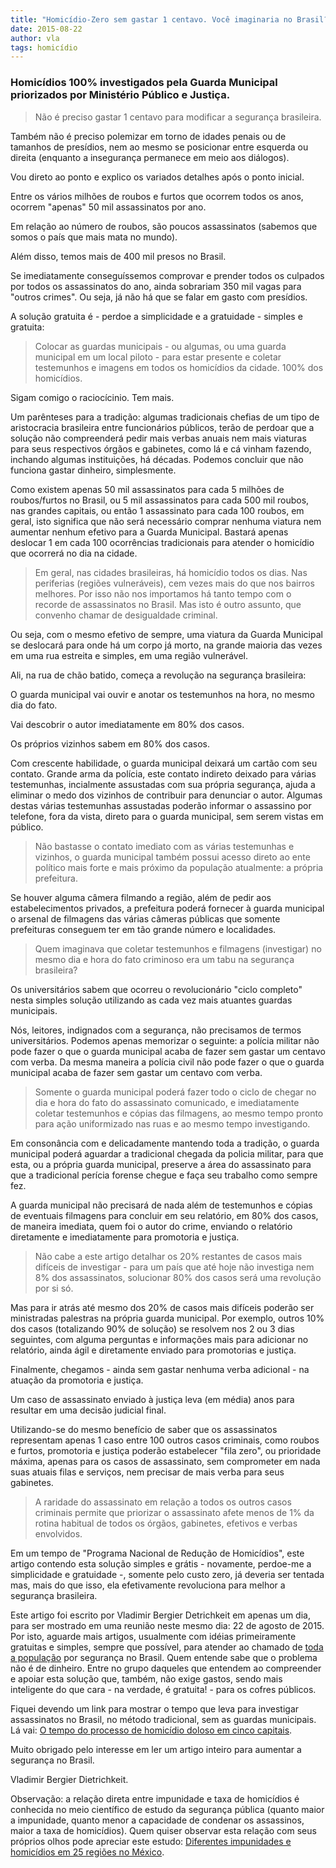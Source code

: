 ```yaml
---
title: "Homicídio-Zero sem gastar 1 centavo. Você imaginaria no Brasil?"
date: 2015-08-22
author: vla
tags: homicídio
---
```


### Homicídios 100% investigados pela Guarda Municipal priorizados por Ministério Público e Justiça. 

> Não é preciso gastar 1 centavo para modificar a segurança brasileira.

Também não é preciso polemizar em torno de idades penais ou de tamanhos de presídios, nem ao mesmo se posicionar entre esquerda ou direita (enquanto a insegurança permanece em meio aos diálogos).

Vou direto ao ponto e explico os variados detalhes após o ponto inicial.

Entre os vários milhões de roubos e furtos que ocorrem todos os anos, ocorrem "apenas" 50 mil assassinatos por ano. 

Em relação ao número de roubos, são poucos assassinatos (sabemos que somos o país que mais mata no mundo).

Além disso, temos mais de 400 mil presos no Brasil. 

Se imediatamente conseguíssemos comprovar e prender todos os culpados por todos os assassinatos do ano, ainda sobrariam 350 mil vagas para "outros crimes". Ou seja, já não há que se falar em gasto com presídios.

A solução gratuita é - perdoe a simplicidade e a gratuidade - simples e gratuita:

> Colocar as guardas municipais - ou algumas, ou uma guarda municipal em um local piloto - para estar presente e coletar testemunhos e imagens em todos os homicídios da cidade. 100% dos homicídios.

Sigam comigo o raciocícinio. Tem mais. 

Um parênteses para a tradição: algumas tradicionais chefias de um tipo de aristocracia brasileira entre funcionários públicos, terão de perdoar que a solução não compreenderá pedir mais verbas anuais nem mais viaturas para seus respectivos órgãos e gabinetes, como lá e cá vinham fazendo, inchando algumas instituições, há décadas. Podemos concluir que não funciona gastar dinheiro, simplesmente.

Como existem apenas 50 mil assassinatos para cada 5 milhões de roubos/furtos no Brasil, ou 5 mil assassinatos para cada 500 mil roubos, nas grandes capitais, ou então 1 assassinato para cada 100 roubos, em geral, isto significa que não será necessário comprar nenhuma viatura nem aumentar nenhum efetivo para a Guarda Municipal. Bastará apenas deslocar 1 em cada 100 ocorrências tradicionais para atender o homicídio que ocorrerá no dia na cidade.

> Em geral, nas cidades brasileiras, há homicídio todos os dias. Nas periferias (regiões vulneráveis), cem vezes mais do que nos bairros melhores. Por isso não nos importamos há tanto tempo com o recorde de assassinatos no Brasil. Mas isto é outro assunto, que convenho chamar de desigualdade criminal.

Ou seja, com o mesmo efetivo de sempre, uma viatura da Guarda Municipal se deslocará para onde há um corpo já morto, na grande maioria das vezes em uma rua estreita e simples, em uma região vulnerável.

Ali, na rua de chão batido, começa a revolução na segurança brasileira: 

O guarda municipal vai ouvir e anotar os testemunhos na hora, no mesmo dia do fato. 

Vai descobrir o autor imediatamente em 80% dos casos. 

Os próprios vizinhos sabem em 80% dos casos. 

Com crescente habilidade, o guarda municipal deixará um cartão com seu contato. Grande arma da polícia, este contato indireto deixado para várias testemunhas, incialmente assustadas com sua própria segurança, ajuda a eliminar o medo dos vizinhos de contribuir para denunciar o autor. Algumas destas várias testemunhas assustadas poderão informar o assassino por telefone, fora da vista, direto para o guarda municipal, sem serem vistas em público.

> Não bastasse o contato imediato com as várias testemunhas e vizinhos, o guarda municipal também possui acesso direto ao ente político mais forte e mais próximo da população atualmente: a própria prefeitura.

Se houver alguma câmera filmando a região, além de pedir aos estabelecimentos privados, a prefeitura poderá fornecer à guarda municipal o arsenal de filmagens das várias câmeras públicas que somente prefeituras conseguem ter em tão grande número e localidades.

> Quem imaginava que coletar testemunhos e filmagens (investigar) no mesmo dia e hora do fato criminoso era um tabu na segurança brasileira? 

Os universitários sabem que ocorreu o revolucionário "ciclo completo" nesta simples solução utilizando as cada vez mais atuantes guardas municipais. 

Nós, leitores, indignados com a segurança, não precisamos de termos universitários. Podemos apenas memorizar o seguinte: a polícia militar não pode fazer o que o guarda municipal acaba de fazer sem gastar um centavo com verba. Da mesma maneira a polícia civil não pode fazer o que o guarda municipal acaba de fazer sem gastar um centavo com verba. 

> Somente o guarda municipal poderá fazer todo o ciclo de chegar no dia e hora do fato do assassinato comunicado, e imediatamente coletar testemunhos e cópias das filmagens, ao mesmo tempo pronto para ação uniformizado nas ruas e ao mesmo tempo investigando.

Em consonância com e delicadamente mantendo toda a tradição, o guarda municipal poderá aguardar a tradicional chegada da policia militar, para que esta, ou a própria guarda municipal, preserve a área do assassinato para que a tradicional perícia forense chegue e faça seu trabalho como sempre fez. 

A guarda municipal não precisará de nada além de testemunhos e cópias de eventuais filmagens para concluir em seu relatório, em 80% dos casos, de maneira imediata, quem foi o autor do crime, enviando o relatório diretamente e imediatamente para promotoria e justiça.

> Não cabe a este artigo detalhar os 20% restantes de casos mais difíceis de investigar - para um país que até hoje não investiga nem 8% dos assassinatos, solucionar 80% dos casos será uma revolução por si só. 

Mas para ir atrás até mesmo dos 20% de casos mais difíceis poderão ser ministradas palestras na própria guarda municipal. Por exemplo, outros 10% dos casos (totalizando 90% de solução) se resolvem nos 2 ou 3 dias seguintes, com alguma perguntas e informações mais para adicionar no relatório, ainda ágil e diretamente enviado para promotorias e justiça.

Finalmente, chegamos - ainda sem gastar nenhuma verba adicional - na atuação da promotoria e justiça.

Um caso de assassinato enviado à justiça leva (em média) anos para resultar em uma decisão judicial final.

Utilizando-se do mesmo benefício de saber que os assassinatos representam apenas 1 caso entre 100 outros casos criminais, como roubos e furtos, promotoria e justiça poderão estabelecer "fila zero", ou prioridade máxima, apenas para os casos de assassinato, sem comprometer em nada suas atuais filas e serviços, nem precisar de mais verba para seus gabinetes. 

> A raridade do assassinato em relação a todos os outros casos criminais permite que priorizar o assassinato afete menos de 1% da rotina habitual de todos os órgãos, gabinetes, efetivos e verbas envolvidos.

Em um tempo de "Programa Nacional de Redução de Homicídios", este artigo contendo esta solução simples e grátis - novamente, perdoe-me a simplicidade e gratuidade -, somente pelo custo zero, já deveria ser tentada mas, mais do que isso, ela efetivamente revoluciona para melhor a segurança brasileira.

Este artigo foi escrito por Vladimir Bergier Detrichkeit em apenas um dia, para ser mostrado em uma reunião neste mesmo dia: 22 de agosto de 2015. Por isto, aguarde mais artigos, usualmente com idéias primeiramente gratuitas e simples, sempre que possível, para atender ao chamado de <u>toda a população</u> por segurança no Brasil. Quem entende sabe que o problema não é de dinheiro. Entre no grupo daqueles que entendem ao compreender e apoiar esta solução que, também, não exige gastos, sendo mais inteligente do que cara - na verdade, é gratuita! - para os cofres públicos.

Fiquei devendo um link para mostrar o tempo que leva para investigar assassinatos no Brasil, no método tradicional, sem as guardas municipais. Lá vai:
[O tempo do processo de homicídio doloso em cinco capitais](http://pt.slideshare.net/justicagovbr/pesquisa-srj-tempoprocessso).

Muito obrigado pelo interesse em ler um artigo inteiro para aumentar a segurança no Brasil.

Vladimir Bergier Dietrichkeit.

Observação: a relação direta entre impunidade e taxa de homicídios é conhecida no meio científico de estudo da segurança pública (quanto maior a impunidade, quanto menor a capacidade de condenar os assassinos, maior a taxa de homicídios). Quem quiser observar esta relação com seus próprios olhos pode apreciar este estudo: [Diferentes impunidades e homicídios em 25 regiões no México](http://www.mexicoevalua.org/wp-content/uploads/2013/02/MEX-EVA_INDX_SJPE-LOW.pdf).
